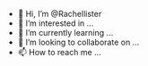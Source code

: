 - 👋 Hi, I’m @Rachellister
- 👀 I’m interested in ...
- 🌱 I’m currently learning ...
- 💞️ I’m looking to collaborate on ...
- 📫 How to reach me ...

<!---
Rachellister/Rachellister is a ✨ special ✨ repository because its `README.md` (this file) appears on your GitHub profile.
You can click the Preview link to take a look at your changes.
--->
